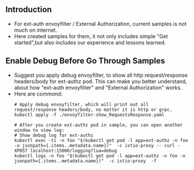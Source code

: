 ## Introduction
- For ext-auth envoyfilter / External Authorization, current samples is not much on internet.
- Here created samples for them, it not only includes simple "Get started",but also includes our experience and lessons learned.

## Enable Debug Before Go Through Samples
- Suggest you apply debug envoyfilter, to show all http request/response headers/body for ext-authz pod. This can make you better understand, about how "ext-auth envoyfilter" and "External Authorization" works.
- Here are commond:
  ```
  # Apply debug envoyfilter, which will print out all request/response headers/body, no matter it is http or grpc.
  kubectl apply -f ./envoyfilter-show_RequestsResponse.yaml
  
  # After you create ext-authz pod in sample, you can open another window to view log:  
  # Show debug log for ext-authz 
  kubectl exec -ti -n foo "$(kubectl get pod -l app=ext-authz -n foo -o jsonpath={.items..metadata.name})"  -c istio-proxy -- curl -XPOST localhost:15000/logging?lua=debug
  kubectl logs -n foo "$(kubectl get pod -l app=ext-authz -n foo -o jsonpath={.items..metadata.name})"  -c istio-proxy  -f
  ```
